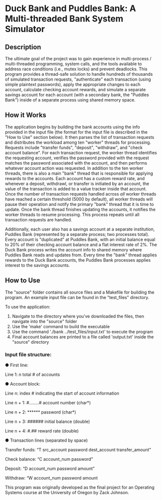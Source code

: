 # Duck Bank and Puddles Bank: A Multi-threaded Bank System Simulator


## Description
The ultimate goal of the project was to gain experience in multi-process / multi-threaded programming, system calls, and the tools available to address race conditions (i.e., mutex locks) and prevent deadlocks.
This program provides a thread-safe solution to handle hundreds of thousands of simulated transaction requests, "authenticate" each transaction (using simple plaintext passwords), apply the appropriate changes to each account, calculate checking account rewards, and simulate a separate savings account for each account (with a secondary bank, the "Puddles Bank") inside of a separate process using shared memory space.


## How it Works
The application begins by building the bank accounts using the info provided in the input file (the format for the input file is described in the "How to Use" section below). It then parses the list of transaction requests and distributes the workload among ten "worker" threads for processing. Requests include "transfer funds", "deposit", "withdraw", and "check account balance". For each transaction request, the worker thread identifies the requesting account, verifies the password provided with the request matches the password associated with the account, and then performs whatever account action was requested. In addition to the ten worker threads, there is also a main "bank" thread that is responsible for applying rewards to the accounts. Each account has a custom reward rate, and whenever a deposit, withdrawl, or transfer is initiated by an account, the value of the transaction is added to a value tracker inside that account. Once the number of transaction requests handled across _all_ worker threads have reached a certain threshold (5000 by default), all worker threads will pause their operation and notify the primary "bank" thread that it is time to update. Once the bank thread finishes updating the accounts, it notifies the worker threads to resume processing. This process repeats until all transaction requests are handled.

Additionally, each user also has a savings account at a separate institution, Puddles Bank (represented by a separate process; two processes total). Every account is "duplicated" at Puddles Bank, with an initial balance equal to 20% of their checking account balance and a flat interest rate of 2%. The Duck Bank process writes the account info to shared memory where Puddles Bank reads and updates from. Every time the "bank" thread applies rewards to the Duck Bank accounts, the Puddles Bank processes applies interest to the savings accounts.

## How to Use
The "source" folder contains all source files and a Makefile for building the program. An example input file can be found in the "test_files" directory.

To use the application:
1. Navigate to the directory where you've downloaded the files, then navigate into the "source" folder
2. Use the 'make' command to build the executable
3. Use the command './bank ../test_files/input.txt' to execute the program
4. Final account balances are printed to a file called 'output.txt' inside the "source" directory

### Input file structure:
● First line:

Line 1: n total # of accounts


● Account block:

Line n: index # indicating the start of account information

Line n + 1: #........# account number (char*)

Line n + 2: ****** password (char*)

Line n + 3: ###### initial balance (double)

Line n + 4: #.## reward rate (double)


● Transaction lines (separated by space)

Transfer funds: “T src_account password dest_account transfer_amount”

Check balance: “C account_num password”

Deposit: “D account_num password amount”

Withdraw: “W account_num password amount


This program was originally developed as the final project for an Operating Systems course at the University of Oregon by Zack Johnson.
